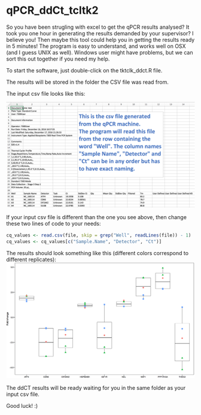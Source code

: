 # qPCR_ddCt_tcltk2

So you have been strugling with excel to get the qPCR results analysed? It took you one hour in generating the results demanded by your supervisor? I believe you! Then maybe this tool could help you in getting the results ready in 5 minutes!
The program is easy to understand, and works well on OSX (and I guess UNIX as well). Windows user might have problems, but we can sort this out together if you need my help.

To start the software, just double-click on the tktclk_ddct.R file. 

The results will be stored in the folder the CSV file was read from. 

The input csv file looks like this:

![alt text](https://github.com/utnesp/qPCR_ddCt_tcltk2/blob/master/input.csv.file.png)


If your input csv file is different than the one you see above, then change these two lines of code to your needs:

```R
cq_values <- read.csv(file, skip = grep("Well", readLines(file)) - 1)
cq_values <- cq_values[c("Sample.Name", "Detector", "Ct")]
```


The results should look something like this (different colors correspond to different replicates):
![alt text](https://github.com/utnesp/qPCR_ddCt_tcltk2/blob/master/ddCT.plot.png)


The ddCT results will be ready waiting for you in the same folder as your input csv file.


Good luck! :)

